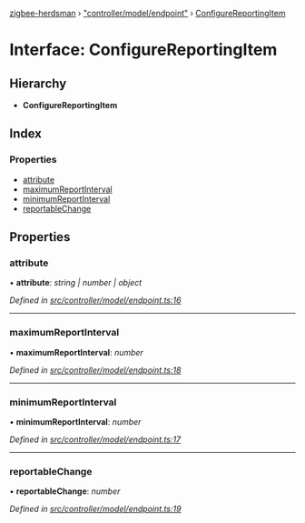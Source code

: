 [zigbee-herdsman](../README.md) › ["controller/model/endpoint"](../modules/_controller_model_endpoint_.md) › [ConfigureReportingItem](_controller_model_endpoint_.configurereportingitem.md)

# Interface: ConfigureReportingItem

## Hierarchy

* **ConfigureReportingItem**

## Index

### Properties

* [attribute](_controller_model_endpoint_.configurereportingitem.md#attribute)
* [maximumReportInterval](_controller_model_endpoint_.configurereportingitem.md#maximumreportinterval)
* [minimumReportInterval](_controller_model_endpoint_.configurereportingitem.md#minimumreportinterval)
* [reportableChange](_controller_model_endpoint_.configurereportingitem.md#reportablechange)

## Properties

###  attribute

• **attribute**: *string | number | object*

*Defined in [src/controller/model/endpoint.ts:16](https://github.com/Koenkk/zigbee-herdsman/blob/3a6811a/src/controller/model/endpoint.ts#L16)*

___

###  maximumReportInterval

• **maximumReportInterval**: *number*

*Defined in [src/controller/model/endpoint.ts:18](https://github.com/Koenkk/zigbee-herdsman/blob/3a6811a/src/controller/model/endpoint.ts#L18)*

___

###  minimumReportInterval

• **minimumReportInterval**: *number*

*Defined in [src/controller/model/endpoint.ts:17](https://github.com/Koenkk/zigbee-herdsman/blob/3a6811a/src/controller/model/endpoint.ts#L17)*

___

###  reportableChange

• **reportableChange**: *number*

*Defined in [src/controller/model/endpoint.ts:19](https://github.com/Koenkk/zigbee-herdsman/blob/3a6811a/src/controller/model/endpoint.ts#L19)*
